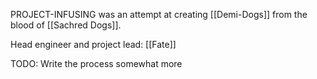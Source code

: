 PROJECT-INFUSING was an attempt at creating [[Demi-Dogs]] from the blood of [[Sachred Dogs]].

Head engineer and project lead: [[Fate]]

TODO: Write the process somewhat more